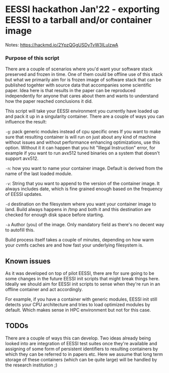 # EESSI hackathon Jan'22 - exporting EESSI to a tarball and/or container image

Notes: https://hackmd.io/2YpzQGgUSDyTvW3ILulzwA

### Purpose of this script
There are a couple of scenarios where you'd want your software stack preserved and frozen in time. One of them could be offline use of this stack but what we primarily aim for is frozen image of software stack that can be published togehter with source data that accompanies some scientific paper. Idea here is that results in the paper can be reproduced independently for anyone that cares about them and wants to understand how the paper reached conclusions it did.

This script will take your EESSI environment you currently have loaded up and pack it up in a singularity container. There are a couple of ways you can influence the result:

`-g`: pack generic modules instead of cpu specific ones
If you want to make sure that resulting container is will run on just about any kind of machine without issues and without performance enhancing optimizations, use this option. Without it it can happen that you hit "Illegal Instruction" error, for example if you want to run avx512 tuned binaries on a system that doesn't support avx512.

`-n`: how you want to name your container image. Default is derived from the name of the last loaded module.

`-v`: String that you want to append to the version of the container image. It always includes date, which is fine grained enough based on the frequency of EESSI updates.

`-d` destination on the filesystem where you want your container image to land. Build always happens in /tmp and both it and this destination are checked for enough disk space before starting.

`-a` Author (you) of the image. Only mandatory field as there's no decent way to autofill this.

Build process itself takes a couple of minutes, depending on how warm your cvmfs caches are and how fast your underlying filesystem is. 

## Known issues
As it was developed on top of pilot EESSI, there are for sure going to be some changes in the future EESSI init scripts that might break things here. Ideally we should aim for EESSI init scripts to sense when they're run in an offline container and act accordingly.

For example, if you have a container with generic modules, EESSI init still detects your CPU architecture and tries to load optimized modules by default. Which makes sense in HPC environment but not for this case. 

## TODOs
There are a couple of ways this can develop. Two ideas already being looked into are integration of EESSI test suites once they're available and assigning of some form of persistent identifiers to resulting containers by which they can be referred to in papers etc. Here we assume that long term storage of these containers (which can be quite large) will be handled by the research institution ;)
